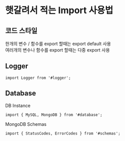# 햇갈려서 적는 Import 사용법
## 코드 스타일
한개의 변수 / 함수를 export 할때는 export default 사용   
여러개의 변수나 함수를 export 할때는 다중 export 사용
## Logger
```
import Logger from '#logger';
```
## Database
DB Instance
```
import { MySQL, MongoDB } from '#database';
```
MongoDB Schemas
```
import { StatusCodes, ErrorCodes } from '#schemas';
```
